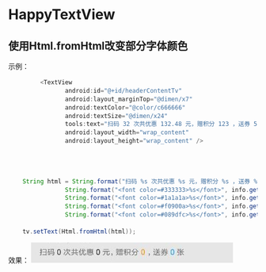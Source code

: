 # HappyTextView

## 使用Html.fromHtml改变部分字体颜色

示例：

```js
         <TextView
                android:id="@+id/headerContentTv"
                android:layout_marginTop="@dimen/x7"
                android:textColor="@color/c666666"
                android:textSize="@dimen/x24"
                tools:text="扫码 32 次共优惠 132.48 元，赠积分 123 ，送券 5 张 "
                android:layout_width="wrap_content"
                android:layout_height="wrap_content" />
```
```java



    String html = String.format("扫码 %s 次共优惠 %s 元，赠积分 %s ，送券 %s 张",
                String.format("<font color=#333333>%s</font>", info.getTime()),
                String.format("<font color=#1a1a1a>%s</font>", info.getDiscountAmount()),
                String.format("<font color=#f0900a>%s</font>", info.getSourceNumber()),
                String.format("<font color=#089dfc>%s</font>", info.getGiftNumber())
                
    tv.setText(Html.fromHtml(html));

```
效果：
![这里写图片描述](https://github.com/ZhongXiaoHong/HappyTextView/blob/master/QQ%E6%88%AA%E5%9B%BE20191113164018.jpg?raw=true)
